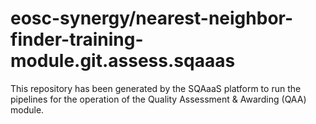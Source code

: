 # eosc-synergy/nearest-neighbor-finder-training-module.git.assess.sqaaas
This repository has been generated by the SQAaaS platform to run the pipelines
for the operation of the
Quality Assessment & Awarding (QAA)
module.
